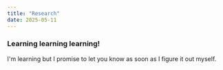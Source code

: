 ```yaml
---
title: "Research"
date: 2025-05-11
---
```


### Learning learning learning!

I'm learning but I promise to let you know as soon as I figure it out myself.
